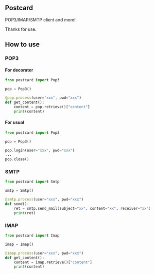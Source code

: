 ## Postcard

POP3/IMAP/SMTP client and more!

Thanks for use.


## How to use
### POP3
#### For decorator
```python
from postcard import Pop3

pop = Pop3()

@pop.process(user="xxx", pwd="xxx")
def get_content():
    content = pop.retrieve()["content"]
    print(content)
```


#### For usual
```python
from postcard import Pop3

pop = Pop3()

pop.login(user="xxx", pwd="xxx")
...
pop.close()
```


### SMTP
```python
from postcard import Smtp

smtp = Smtp()

@smtp.process(user="xxx", pwd="xxx")
def send():
    ret = smtp.send_mail(subject="xx", content="xx", receiver="xx")
    print(ret)
```


### IMAP
```python
from postcard import Imap

imap = Imap()

@imap.process(user="xxx", pwd="xxx")
def get_content():
    content = imap.retrieve()["content"]
    print(content)
```